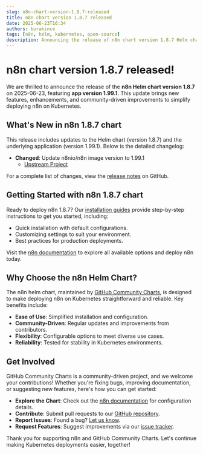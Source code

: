 ```yaml
---
slug: n8n-chart-version-1.8.7-released
title: n8n chart version 1.8.7 released
date: 2025-06-23T16:34
authors: burakince
tags: [n8n, helm, kubernetes, open-source]
description: Announcing the release of n8n chart version 1.8.7 Helm chart, featuring app version 1.99.1, with new features and community-driven improvements.
---
```


# n8n chart version 1.8.7 released!

We are thrilled to announce the release of the **n8n Helm chart version 1.8.7** on 2025-06-23, featuring **app version 1.99.1**. This update brings new features, enhancements, and community-driven improvements to simplify deploying n8n on Kubernetes.

## What's New in n8n 1.8.7 chart

This release includes updates to the Helm chart (version 1.8.7) and the underlying application (version 1.99.1). Below is the detailed changelog:

- **Changed**: Update n8nio/n8n image version to 1.99.1
    - [Upstream Project](https://github.com/n8n-io/n8n)


For a complete list of changes, view the [release notes](https://github.com/community-charts/helm-charts/releases/tag/n8n-1.8.7) on GitHub.

<!-- truncate -->

## Getting Started with n8n 1.8.7 chart

Ready to deploy n8n 1.8.7? Our [installation guides](https://community-charts.github.io/docs/category/n8n) provide step-by-step instructions to get you started, including:

- Quick installation with default configurations.
- Customizing settings to suit your environment.
- Best practices for production deployments.

Visit the [n8n documentation](https://community-charts.github.io/docs/category/n8n) to explore all available options and deploy n8n today.

## Why Choose the n8n Helm Chart?

The n8n helm chart, maintained by [GitHub Community Charts](https://github.com/community-charts/helm-charts), is designed to make deploying n8n on Kubernetes straightforward and reliable. Key benefits include:

- **Ease of Use**: Simplified installation and configuration.
- **Community-Driven**: Regular updates and improvements from contributors.
- **Flexibility**: Configurable options to meet diverse use cases.
- **Reliability**: Tested for stability in Kubernetes environments.

## Get Involved

GitHub Community Charts is a community-driven project, and we welcome your contributions! Whether you're fixing bugs, improving documentation, or suggesting new features, here's how you can get started:

- **Explore the Chart**: Check out the [n8n documentation](https://community-charts.github.io/docs/category/n8n) for configuration details.
- **Contribute**: Submit pull requests to our [GitHub repository](https://github.com/community-charts/helm-charts).
- **Report Issues**: Found a bug? [Let us know](https://github.com/community-charts/helm-charts/issues).
- **Request Features**: Suggest improvements via our [issue tracker](https://github.com/community-charts/helm-charts/issues/new).

Thank you for supporting n8n and GitHub Community Charts. Let's continue making Kubernetes deployments easier, together!
